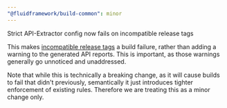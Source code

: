 ```yaml
---
"@fluidframework/build-common": minor
---
```


Strict API-Extractor config now fails on incompatible release tags

This makes [incompatible release tags](https://api-extractor.com/pages/messages/ae-incompatible-release-tags/) a build failure, rather than adding a warning to the generated API reports.
This is important, as those warnings generally go unnoticed and unaddressed.

Note that while this is technically a breaking change, as it will cause builds to fail that didn't previously,
semantically it just introduces tighter enforcement of existing rules.
Therefore we are treating this as a minor change only.
